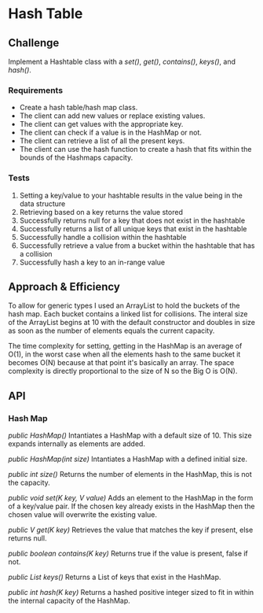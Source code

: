 # Hash Table

## Challenge

Implement a Hashtable class with a *set()*, *get()*, *contains()*, *keys()*, and *hash()*.

### Requirements

- Create a hash table/hash map class.
- The client can add new values or replace existing values.
- The client can get values with the appropriate key.
- The client can check if a value is in the HashMap or not.
- The client can retrieve a list of all the present keys.
- The client can use the hash function to create a hash that fits within the bounds of the Hashmaps capacity.

### Tests

1. Setting a key/value to your hashtable results in the value being in the data structure
2. Retrieving based on a key returns the value stored
3. Successfully returns null for a key that does not exist in the hashtable
4. Successfully returns a list of all unique keys that exist in the hashtable
5. Successfully handle a collision within the hashtable
6. Successfully retrieve a value from a bucket within the hashtable that has a collision
7. Successfully hash a key to an in-range value


## Approach & Efficiency

To allow for generic types I used an ArrayList to hold the buckets of the hash map. Each bucket contains a linked list for collisions. The interal size of the ArrayList begins at 10 with the default constructor and doubles in size as soon as the number of elements equals the current capacity.

The time complexity for setting, getting in the HashMap is an average of O(1), in the worst case when all the elements hash to the same bucket it becomes O(N) because at that point it's basically an array. The space complexity is directly proportional to the size of N so the Big O is O(N).

## API

### Hash Map

*public HashMap()* Intantiates a HashMap with a default size of 10. This size expands internally as elements are added.

*public HashMap(int size)* Intantiates a HashMap with a defined initial size.

*public int size()* Returns the number of elements in the HashMap, this is not the capacity.

*public void set(K key, V value)* Adds an element to the HashMap in the form of a key/value pair. If the chosen key already exists in the HashMap then the chosen value will overwrite the existing value.

*public V get(K key)* Retrieves the value that matches the key if present, else returns null.

*public boolean contains(K key)* Returns true if the value is present, false if not.

*public List<K> keys()* Returns a List of keys that exist in the HashMap.

*public int hash(K key)* Returns a hashed positive integer sized to fit in within the internal capacity of the HashMap.

